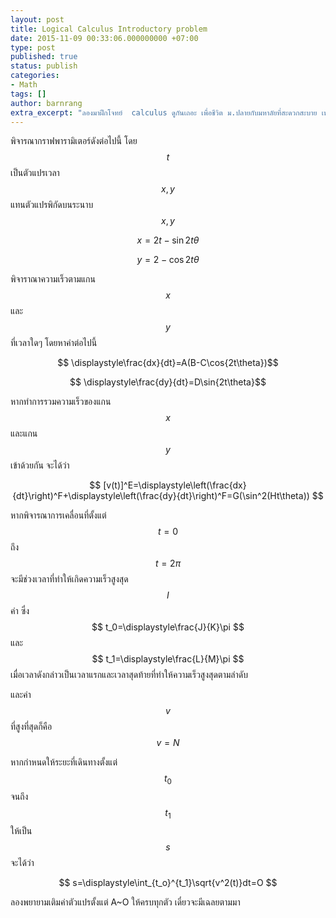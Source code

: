 ```yaml
---
layout: post
title: Logical Calculus Introductory problem
date: 2015-11-09 00:33:06.000000000 +07:00
type: post
published: true
status: publish
categories:
- Math
tags: []
author: barnrang
extra_excerpt: "ลองมาฝึกโจทย์  calculus ดูกันเถอะ เพื่อชีวิต ม.ปลายกับมหาลัยที่สะดวกสะบาย เหมาะอย่างยิ่งสำหรับผู้ที่จะสอบ ทุนญี่ปุ่นและ EJU "
---
```

พิจารณากราฟพารามิเตอร์ดังต่อไปนี้ โดย $$ t $$ เป็นตัวแปรเวลา $$ x,y $$ แทนตัวแปรพิกัดบนระนาบ $$ x,y $$

$$ x=2t-\sin{2t\theta} $$

$$ y=2-\cos{2t\theta} $$

พิจาราณาความเร็วตามแกน $$ x $$ และ $$ y $$ ที่เวลาใดๆ โดยหาค่าต่อไปนี้

<!--more-->

$$ \displaystyle\frac{dx}{dt}=A(B-C\cos{2t\theta})$$

$$ \displaystyle\frac{dy}{dt}=D\sin{2t\theta}$$

หากทำการรวมความเร็วของแกน $$ x $$ และแกน $$ y $$ เข้าด้วยกัน จะได้ว่า

$$ [v(t)]^E=\displaystyle\left(\frac{dx}{dt}\right)^F+\displaystyle\left(\frac{dy}{dt}\right)^F=G(\sin^2(Ht\theta)) $$

หากพิจารณาการเคลื่อนที่ตั้งแต่ $$ t=0 $$ ถึง $$ t=2\pi $$ จะมีช่วงเวลาที่ทำให้เกิดความเร็วสูงสุด $$ I $$ ค่า ซึ่ง $$ t_0=\displaystyle\frac{J}{K}\pi $$ และ $$ t_1=\displaystyle\frac{L}{M}\pi $$ เมื่อเวลาดังกล่าวเป็นเวลาแรกและเวลาสุดท้ายที่ทำให้ความเร็วสูงสุดตามลำดับ

และค่า $$ v $$ ที่สูงที่สุดก็คือ $$ v=N $$

หากกำหนดให้ระยะที่เดินทางตั้งแต่ $$ t_0 $$ จนถึง $$ t_1 $$ ให้เป็น $$ s $$ จะได้ว่า

$$ s=\displaystyle\int_{t_o}^{t_1}\sqrt{v^2(t)}dt=O $$

ลองพยายามเติมค่าตัวแปรตั้งแต่ A~O ให้ครบทุกตัว เดี๋ยวจะมีเฉลยตามมา
<!-- tomb -->
